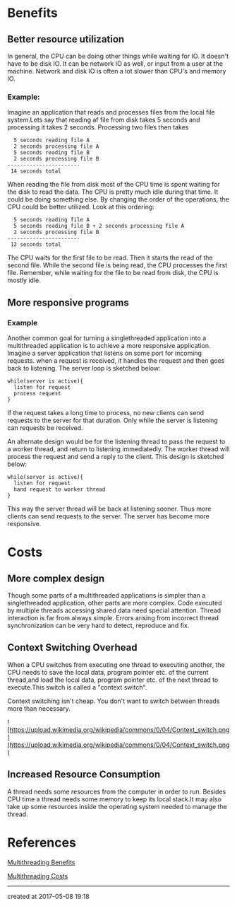 # Benefits

## Better resource utilization

In general, the CPU can be doing other things while waiting for IO. It doesn't have to be disk IO. It can be network IO as well, or input from a user at the machine. Network and disk IO is often a lot slower than CPU's and memory IO.

### Example:

Imagine an application that reads and processes files from the local file system.Lets say that reading af file from disk takes 5 seconds and processing it takes 2 seconds.  Processing two files then takes

```
  5 seconds reading file A
  2 seconds processing file A
  5 seconds reading file B
  2 seconds processing file B
-----------------------
 14 seconds total
```

When reading the file from disk most of the CPU time is spent waiting for the disk to read the data. The CPU is pretty much idle during that time. It could be doing something else. By changing the order of the operations, the CPU could be better utilized. Look at this ordering:

```
  5 seconds reading file A
  5 seconds reading file B + 2 seconds processing file A
  2 seconds processing file B
-----------------------
 12 seconds total
```

The CPU waits for the first file to be read. Then it starts the read of the second file. While the second file is being read, the CPU processes the first file. Remember, while waiting for the file to be read from disk, the CPU is mostly idle.



## More responsive programs

### Example

Another common goal for turning a singlethreaded application into a multithreaded application is to achieve a more responsive application. Imagine a server application that listens on some port for incoming requests. when a request is received, it handles the request and then goes back to listening. The server loop is sketched below:

```
while(server is active){
  listen for request
  process request
}
```

If the request takes a long time to process, no new clients can send requests to the server for that duration. Only while the server is listening can requests be received.

An alternate design would be for the listening thread to pass the request to a worker thread, and return to listening immediatedly. The worker thread will process the request and send a reply to the client. This design is sketched below:

```
while(server is active){
  listen for request
  hand request to worker thread
}
```

This way the server thread will be back at listening sooner. Thus more clients can send requests to the server. The server has become more responsive.



# Costs

## More complex design

Though some parts of a multithreaded applications is simpler than a singlethreaded application, other parts are more complex. Code executed
by multiple threads accessing shared data need special attention. Thread interaction is far from always simple. Errors arising from incorrect thread synchronization can be very hard to detect, reproduce and fix.



## Context Switching Overhead

When a CPU switches from executing one thread to executing another, the CPU needs to save the local data, program pointer etc. of the current thread,and load the local data, program pointer etc. of the next thread to execute.This switch is called a "context switch". 

Context switching isn't cheap. You don't want to switch between threads more than necessary. 

![https://upload.wikimedia.org/wikipedia/commons/0/04/Context_switch.png](https://upload.wikimedia.org/wikipedia/commons/0/04/Context_switch.png)



## Increased Resource Consumption

A thread needs some resources from the computer in order to run. Besides CPU time a thread needs some memory to keep its local stack.It may also take up some resources inside the operating system needed to manage the thread.



# References

[Multithreading Benefits](http://tutorials.jenkov.com/java-concurrency/benefits.html)

[Multithreading Costs](http://tutorials.jenkov.com/java-concurrency/costs.html)

---

created at 2017-05-08 19:18